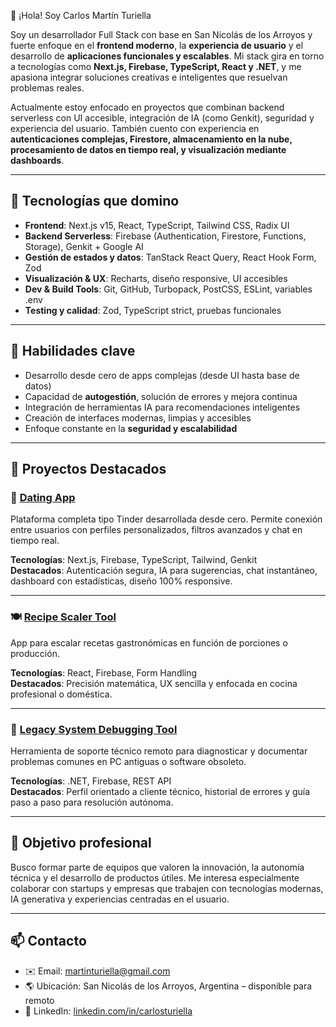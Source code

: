  👋 ¡Hola! Soy Carlos Martín Turiella

Soy un desarrollador Full Stack con base en San Nicolás de los Arroyos y fuerte enfoque en el **frontend moderno**, la **experiencia de usuario** y el desarrollo de **aplicaciones funcionales y escalables**. Mi stack gira en torno a tecnologías como **Next.js, Firebase, TypeScript, React y .NET**, y me apasiona integrar soluciones creativas e inteligentes que resuelvan problemas reales.

Actualmente estoy enfocado en proyectos que combinan backend serverless con UI accesible, integración de IA (como Genkit), seguridad y experiencia del usuario. También cuento con experiencia en **autenticaciones complejas, Firestore, almacenamiento en la nube, procesamiento de datos en tiempo real, y visualización mediante dashboards**.

---

## 🚀 Tecnologías que domino

- **Frontend**: Next.js v15, React, TypeScript, Tailwind CSS, Radix UI
- **Backend Serverless**: Firebase (Authentication, Firestore, Functions, Storage), Genkit + Google AI
- **Gestión de estados y datos**: TanStack React Query, React Hook Form, Zod
- **Visualización & UX**: Recharts, diseño responsive, UI accesibles
- **Dev & Build Tools**: Git, GitHub, Turbopack, PostCSS, ESLint, variables .env
- **Testing y calidad**: Zod, TypeScript strict, pruebas funcionales

---

## 🧠 Habilidades clave

- Desarrollo desde cero de apps complejas (desde UI hasta base de datos)
- Capacidad de **autogestión**, solución de errores y mejora continua
- Integración de herramientas IA para recomendaciones inteligentes
- Creación de interfaces modernas, limpias y accesibles
- Enfoque constante en la **seguridad y escalabilidad**

---

## 💼 Proyectos Destacados

### 🎯 [Dating App](https://github.com/tu_usuario/dating-app)
Plataforma completa tipo Tinder desarrollada desde cero. Permite conexión entre usuarios con perfiles personalizados, filtros avanzados y chat en tiempo real.

**Tecnologías**: Next.js, Firebase, TypeScript, Tailwind, Genkit  
**Destacados**: Autenticación segura, IA para sugerencias, chat instantáneo, dashboard con estadísticas, diseño 100% responsive.

---

### 🍽️ [Recipe Scaler Tool](https://github.com/tu_usuario/recipe-scaler)
App para escalar recetas gastronómicas en función de porciones o producción.

**Tecnologías**: React, Firebase, Form Handling  
**Destacados**: Precisión matemática, UX sencilla y enfocada en cocina profesional o doméstica.

---

### 🧰 [Legacy System Debugging Tool](https://github.com/tu_usuario/legacy-fix-assistant)
Herramienta de soporte técnico remoto para diagnosticar y documentar problemas comunes en PC antiguas o software obsoleto.

**Tecnologías**: .NET, Firebase, REST API  
**Destacados**: Perfil orientado a cliente técnico, historial de errores y guía paso a paso para resolución autónoma.

---

## 🎯 Objetivo profesional

Busco formar parte de equipos que valoren la innovación, la autonomía técnica y el desarrollo de productos útiles. Me interesa especialmente colaborar con startups y empresas que trabajen con tecnologías modernas, IA generativa y experiencias centradas en el usuario.

---

## 📫 Contacto

- ✉️ Email: [martinturiella@gmail.com](mailto:martinturiella@gmail.com)
- 🌎 Ubicación: San Nicolás de los Arroyos, Argentina – disponible para remoto
- 💼 LinkedIn: [linkedin.com/in/carlosturiella](https://linkedin.com/in/carlosturiella)
